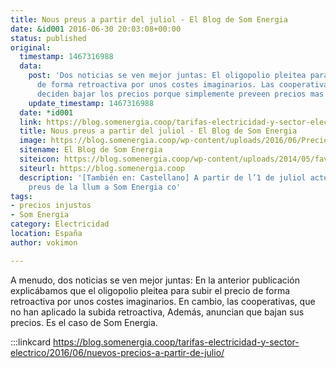 ```yaml
---
title: Nous preus a partir del juliol - El Blog de Som Energia
date: &id001 2016-06-30 20:03:08+00:00
status: published
original:
  timestamp: 1467316988
  data:
    post: 'Dos noticias se ven mejor juntas: El oligopolio pleitea para subir el precio
      de forma retroactiva por unos costes imaginarios. Las cooperativas de usuarios
      deciden bajar los precios porque simplemente preveen precios mas bajos.'
    update_timestamp: 1467316988
  date: *id001
  link: https://blog.somenergia.coop/tarifas-electricidad-y-sector-electrico/2016/06/nous-preus-a-partir-del-juliol/
  title: Nous preus a partir del juliol - El Blog de Som Energia
  image: https://blog.somenergia.coop/wp-content/uploads/2016/06/Precios-660x244.jpg
  sitename: El Blog de Som Energia
  siteicon: https://blog.somenergia.coop/wp-content/uploads/2014/05/favicon.png
  siteurl: https://blog.somenergia.coop
  description: '[También en: Castellano] A partir de l’1 de juliol actualitzem els
    preus de la llum a Som Energia co'
tags:
- precios injustos
- Som Energia
category: Electricidad
location: España
author: vokimon

---
```

A menudo, dos noticias se ven mejor juntas:
En la anterior publicación explicábamos que
el oligopolio pleitea para subir el precio de forma retroactiva por unos costes imaginarios.
En cambio, las cooperativas,
que no han aplicado la subida retroactiva,
Además, anuncian que bajan sus precios.
Es el caso de Som Energia.

:::linkcard https://blog.somenergia.coop/tarifas-electricidad-y-sector-electrico/2016/06/nuevos-precios-a-partir-de-julio/

